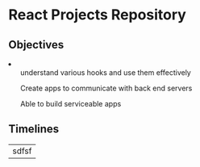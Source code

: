 <h1>React Projects Repository</h1>

<h2>Objectives</h2>

<li>
  <ol>understand various hooks and use them effectively</ol>
  <ol>Create apps to communicate with back end servers</ol>
  <ol>Able to build serviceable apps</ol>
</li>



<h2>Timelines</h2>
<table> 
  <td>
   sdfsf
  </td>
</table>

